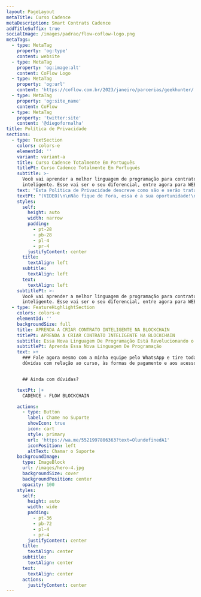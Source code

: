```yaml
---
layout: PageLayout
metaTitle: Curso Cadence
metaDescription: Smart Contrats Cadence
addTitleSuffix: true
socialImage: /images/padrao/flow-coflow-logo.png
metaTags:
  - type: MetaTag
    property: 'og:type'
    content: website
  - type: MetaTag
    property: 'og:image:alt'
    content: CoFlow Logo
  - type: MetaTag
    property: 'og:url'
    content: 'https://coflow.com.br/2023/janeiro/parcerias/geekhunter/'
  - type: MetaTag
    property: 'og:site_name'
    content: CoFlow
  - type: MetaTag
    property: 'twitter:site'
    content: '@diegofornalha'
title: Política de Privacidade
sections:
  - type: TextSection
    colors: colors-e
    elementId: ''
    variant: variant-a
    title: Curso Cadence Totalmente Em Português
    titlePt: Curso Cadence Totalmente Em Português
    subtitle: >-
      Você vai aprender a melhor linguagem de programação para contrato
      inteligente. Esse vai ser o seu diferencial, entre agora para WEB 3.0!
    text: "Esta Política de Privacidade descreve como são e serão tratadas as Informações Confidenciais de Usuários tratados durante a utilização do endereço da rede mundial de computadores denominado www.coflow.com.br e quaisquer endereços de suas Afiliadas e subsidiárias (o “Site”).\n\nAo longo desta Política de Privacidade, utilizaremos algumas definições para facilitar seu entendimento, conforme abaixo:\n\n# I DEFINIÇÕES\n\n“Afiliadas” – significam todas as sociedades controladoras, controladas ou sob controle comum;\n\n“Dados Pessoais” – significa todas as informações que identifiquem ou tornem identificável uma pessoa natural;\n\n“Dados Sensíveis” – significam todos os dados que revelem a origem racial ou étnica, opiniões políticas e convicções religiosas ou filosóficas, filiação sindical, dado referente à saúde ou à vida sexual e dado genético ou biométrico, quando vinculado a uma pessoa natural;\n\n“Informações Confidenciais” significam todas as informações, documentos e dados, sejam de caráter técnico, não técnico, financeiro, comercial ou pessoal, disponibilizado pelos Usuários no âmbito da utilização do Site. Também serão consideradas Informações Confidenciais aquelas que contenham qualquer espécie de Dado Pessoal ou Sensível dos Usuários, ao(s) qual(is) a Coflow teve acesso em decorrência da utilização do Site pelo Usuário;\n\n“Política de Privacidade” – significa esta Política de Privacidade;\n\n\_“Site” – significa o endereço da rede mundial de computadores denominado www.coflow.com.br, bem como quaisquer endereços de suas Afiliadas e subsidiárias;\n\n“Coflow” – significa Coflow Mídia e Produções Audiovisuais Ltda., sociedade empresária limitada, constituída e existente de acordo com as leis da República Federativa do Brasil, com sede na cidade e Estado do Rio de Janeiro, com seus atos constitutivos registrados na Junta Comercial do Estado do Rio de Janeiro, bem como por todas as suas Afiliadas e subsidiárias;\n\n“Usuário” – significa toda pessoa física ou jurídica que acessar o Site.\n\n# II INFORMAÇÕES COLETADAS\n\nPara cadastrar-se no Site e manter seus acessos, os Usuários podem vir a fornecer alguns de seus Dados Pessoais (como por ex.: nome, endereço, número de telefone, CPF/ME, etc.) bem como outros dados relativos a meios de pagamento, sendo que em relação a este último, sua validação e regularidade serão checadas junto à plataforma da Receita Federal do Brasil, através de ferramenta de empresa terceirizada habilitada.\\[TLG1]\_ O Usuário declara que tais Dados Pessoais são fornecidos voluntariamente e sua atualização poderá ser requerida regularmente. Existem informações que poderão ser coletadas automaticamente durante a utilização do Site pelo Usuário. Isto porque, assim como boa parte dos sites, a Coflow poderá utilizar “cookies” para coletar outras informações durante a visita dos Usuários à Plataforma e/ou do Site, como por exemplo, mas não se limitando, a identificação das páginas visitadas ou o tempo dispendido nas mesmas, com o objetivo de melhor adequar a Plataforma, o Site e os conteúdos neles contidos aos interesses e necessidades de seus Usuários.\n\n“Cookies” são pequenos arquivos de informação, não-identificáveis, que um site transfere para o dispositivo eletrônico, acerca do Usuário que o acessa, com o propósito de coleta de informações e manutenção de registros de navegação e consumo, para melhor adequar o respectivo site ao perfil de navegação do visitante. Caso deseje, o Usuário poderá, a qualquer momento, ajustar o seu navegador para recusar “cookies” durante a utilização do Site.\n\nÉ importante ressaltar que nem todo “Cookie” contém informações que permitem a identificação do titular dos dados, uma vez que determinados tipos de “cookies” podem ser empregados exclusivamente para que o Site seja carregado corretamente ou para que suas funcionalidades sejam executadas como esperado. As informações eventualmente armazenadas em “Cookies” que permitam identificar um visitante ou usuário serão consideradas como Dados Pessoais dos respectivos Usuários, e receberão o tratamento adequado, respeitado o disposto nas leis aplicáveis.\n\nDurante a utilização do Site também poderão ser coletados dados de acesso do Usuário, como o IP utilizado ou a data e hora de acesso ao Site, para fins estatísticos e para efeitos de prova.\n\n# III USO DAS INFORMAÇÕES\n\nA Coflow poderá realizar o tratamento das Informações Confidenciais nos termos e limitações da legislação em vigor, somente para as finalidades vinculadas à suas atividades e/ou de parceiros, incluindo mas não se limitando ao envio de e-mails, mensagens e notificações sobre atividades, anúncios, informações promocionais, campanhas de marketing em geral, avisos relacionados a temas de interesse dos Usuários bem como outros comunicados.\n\nTodas as informações fornecidas (inclusive em virtude da utilização do Site) pelo Usuário serão tratadas como Informações Confidenciais e estão sujeitas a todos os direitos e medidas de segurança asseguradas pela legislação aplicável. Estas informações poderão ser compartilhadas, desde que de acordo com a legislação, com empresas parceiras (como, por exemplo, bandeiras de cartão de crédito, empresas de transporte, agências de publicidade, anunciantes de produtos e serviços relacionados à Coflow), na condição de operadoras, para o estrito cumprimento da finalidade para a qual tratamos seus dados. Ressaltamos que esses terceiros não estão autorizados a usar ou divulgar tais informações de qualquer outra maneira que não as previstas nesta Política de Privacidade.\n\nO usuário se compromete a fazer uso adequado dos conteúdos e da informação que o Coflow oferece no site e com caráter enunciativo, mas não limitativo:\n\n*   A) Não se envolver em atividades que sejam ilegais ou contrárias à boa fé a à ordem pública;\n\n*   B) Não difundir propaganda ou conteúdo de natureza racista, xenofóbica, ou casas de apostas online (ex.: Betano), jogos de sorte e azar, qualquer tipo de pornografia ilegal, de apologia ao terrorismo ou contra os direitos humanos;\n\n*   C) Não causar danos aos sistemas físicos (hardwares) e lógicos (softwares) do Coflow, de seus fornecedores ou terceiros, para introduzir ou disseminar vírus informáticos ou quaisquer outros sistemas de hardware ou software que sejam capazes de causar danos anteriormente mencionados.\n\nO uso continuado de nosso site será considerado como aceitação de nossas práticas em torno de privacidade e informações pessoais. Se você tiver alguma dúvida sobre como lidamos com dados do usuário e informações pessoais, entre em contato conosco pelo e-mail: suporte@coflow.com.br\n\n# IV DISPOSIÇÕES GERAIS\n\nTermos iniciados por letra maiúscula e não definidos na presente Política de Privacidade terão os significados atribuídos nos Termos de Uso. A proibição, invalidade ou inexequibilidade de qualquer disposição desta Política de Privacidade não invalidará ou afetará quaisquer outras disposições integrantes dessa Política, devendo permanecer em vigor todas as demais disposições deste instrumento que não tenham sido afetadas pela proibição, invalidade ou inexequibilidade da cláusula inoperante. A presente Política de Privacidade é regida e interpretada segundo as leis da República Federativa do Brasil e todas as disputas, ações e outros assuntos relacionados serão determinados de acordo com essa legislação.\n\nFica eleito o foro da Comarca do Rio de Janeiro, Estado do Rio de Janeiro, como o único\n\ncompetente para dirimir quaisquer controvérsias decorrentes deste instrumento, independentemente de qualquer outro por mais privilegiado que seja ou venha a ser.\n"
    textPt: "(VIDEO)\n\nNão fique de Fora, essa é a sua oportunidade!\n\nCADENCE - FLOW BLOCKCHAIN\n\n\\##De\_R$597\_por apenas\n\\## R$397,00 ou em\n\\##até 12x de\n\\## R$ 38,68\n\n!\\[]\\(https://bafkreiesz7tpwc5iq6hzz4roene4bkxqtwmhp5sol5epuhf2mskyswrkb4.ipfs.nftstorage.link/)\n\n\\*   Pagamento 100% seguro\n\\*   Acesso imediato\n\\*   7 dias de garantia\n\n\n"
    styles:
      self:
        height: auto
        width: narrow
        padding:
          - pt-28
          - pb-28
          - pl-4
          - pr-4
        justifyContent: center
      title:
        textAlign: left
      subtitle:
        textAlign: left
      text:
        textAlign: left
    subtitlePt: >-
      Você vai aprender a melhor linguagem de programação para contrato
      inteligente. Esse vai ser o seu diferencial, entre agora para WEB 3.0!
  - type: FeatureHighlightSection
    colors: colors-e
    elementId: ''
    backgroundSize: full
    title: APRENDA A CRIAR CONTRATO INTELIGENTE NA BLOCKCHAIN
    titlePt: APRENDA A CRIAR CONTRATO INTELIGENTE NA BLOCKCHAIN
    subtitle: Essa Nova Linguagem De Programação Está Revolucionando o Mundo Todo!
    subtitlePt: Aprenda Essa Nova Linguagem De Programação
    text: >+
      ### Fale agora mesmo com a minha equipe pelo WhatsApp e tire todas as suas
      dúvidas com relação ao curso, às formas de pagamento e aos acessos.


      ## Ainda com dúvidas?​

    textPt: |+
      CADENCE - FLOW BLOCKCHAIN

    actions:
      - type: Button
        label: Chame no Suporte
        showIcon: true
        icon: cart
        style: primary
        url: 'https://wa.me/5521997806363?text=OlundefinedA1'
        iconPosition: left
        altText: Chamar o Suporte
    backgroundImage:
      type: ImageBlock
      url: /images/hero-4.jpg
      backgroundSize: cover
      backgroundPosition: center
      opacity: 100
    styles:
      self:
        height: auto
        width: wide
        padding:
          - pt-36
          - pb-72
          - pl-4
          - pr-4
        justifyContent: center
      title:
        textAlign: center
      subtitle:
        textAlign: center
      text:
        textAlign: center
      actions:
        justifyContent: center
---
```

